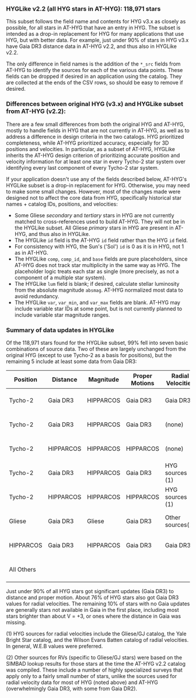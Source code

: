 ### HYGLike v2.2 (all HYG stars in AT-HYG): 118,971 stars

This subset follows the field name and contents for HYG v3.x as closely as possible, for all stars in AT-HYG that have an entry in HYG. The subset is intended as a drop-in replacement for HYG for many applications that use HYG, but with better data. For example, just under 90% of stars in HYG v3.x have Gaia DR3 distance data in AT-HYG v2.2, and thus also in HYGLike v2.2. 

The only difference in field names is the addition of the `*_src` fields from AT-HYG to identify the sources for each of the various data points. These fields can be dropped if desired in an application using the catalog. They are collected at the ends of the CSV rows, so should be easy to remove if desired.

### Differences between original HYG (v3.x) and HYGLike subset from AT-HYG (v2.2):

There are a few small differences from both the original HYG and AT-HYG, mostly to handle fields in HYG that are not currently in AT-HYG, as well as to address a difference in design criteria in the two catalogs. HYG prioritized completeness, while AT-HYG prioritized accuracy, especially for 3D positions and velocities. In particular, as a subset of AT-HYG, HYGLike inherits the AT-HYG design criterion of prioritizing accurate position and velocity information for at least one star in every Tycho-2 star system over identifying every last component of every Tycho-2 star system.

If your application doesn't use any of the fields described below, AT-HYG's HYGLike subset is a drop-in replacement for HYG. Otherwise, you may need to make some small changes. However, most of the changes made were designed not to affect the core data from HYG, specifically historical star names + catalog IDs, positions, and velocities:

* Some Gliese _secondary_ and _tertiary_ stars in HYG are not currently matched to cross-references used to build AT-HYG. They will not be in the HYGLike subset. All Gliese _primary_ stars in HYG are present in AT-HYG, and thus also in HYGLike.
* The HYGLike `id` field is the AT-HYG `id` field rather than the HYG `id` field. 
* For consistency with HYG, the Sun's ('Sol') `id` is 0 as it is in HYG, not 1 as in AT-HYG.
* The HYGLike `comp`, `comp_id`, and `base` fields are pure placeholders, since AT-HYG does not track star multiplicity in the same way as HYG. The placeholder logic treats each star as single (more precisely, as not a component of a multiple star system).
* The HYGLike `lum` field is blank; if desired, calculate stellar luminosity from the absolute magnitude `absmag`. AT-HYG normalized most data to avoid redundancy.
* The HYGLike `var`, `var_min`, and `var_max` fields are blank. AT-HYG may include variable star IDs at some point, but is not currently planned to include variable star magnitude ranges.

### Summary of data updates in HYGLike

Of the 118,971 stars found for the HYGLike subset, 99% fell into seven basic combinations of source data. Two of these are largely unchanged from the original HYG (except to use Tycho-2 as a basis for positions), but the remaining 5 include at least some data from Gaia DR3:

|Position  |Distance  |Magnitude  |Proper Motions|Radial Velocities|Total Count
|----------|----------|-----------|--------------|-----------------|-------------
| Tycho-2  | Gaia DR3 | HIPPARCOS | Gaia DR3     | Gaia DR3        | 89,570 (75.3 %) 
| Tycho-2  | Gaia DR3 | HIPPARCOS | Gaia DR3     | (none)          | 10,322 (8.7 %) 
| Tycho-2  | HIPPARCOS| HIPPARCOS | HIPPARCOS    | (none)          | 8,591 (7.2 %) 
| Tycho-2  | Gaia DR3 | HIPPARCOS | Gaia DR3     | HYG sources (1) |4,756 (4.0 %) 
| Tycho-2  | HIPPARCOS| HIPPARCOS | HIPPARCOS    | HYG sources (1) | 3,320 (2.8 %)
| Gliese   | Gaia DR3 | Gliese    | Gaia DR3     | Other sources(2)| 823 (0.7 %) 
| HIPPARCOS| Gaia DR3 | HIPPARCOS | Gaia DR3     | Gaia DR3        | 424 (0.4 %) 
| All Others|         |           |              |                 | 1165 (1.0 %)

Just under 90% of all HYG stars got significant updates (Gaia DR3) to distance and proper motion. About 76% of HYG stars also got Gaia DR3 values for radial velocities. The remaining 10% of stars with no Gaia updates are generally stars not available in Gaia in the first place, including most stars brighter than about V = +3, or ones where the distance in Gaia was missing.

(1) HYG sources for radial velocities include the Gliese/GJ catalog, the Yale Bright Star catalog, and the Wilson Evans Batten catalog of radial velocities. In general, W.E.B values were preferred.

(2) Other sources for RVs (specific to Gliese/GJ stars) were based on the SIMBAD lookup results for those stars at the time the AT-HYG v2.2 catalog was compiled. These include a number of highly specialized surveys that apply only to a fairly small number of stars, unlike the sources used for radial velocity data for most of HYG (noted above) and AT-HYG (overwhelmingly Gaia DR3, with some from Gaia DR2).
